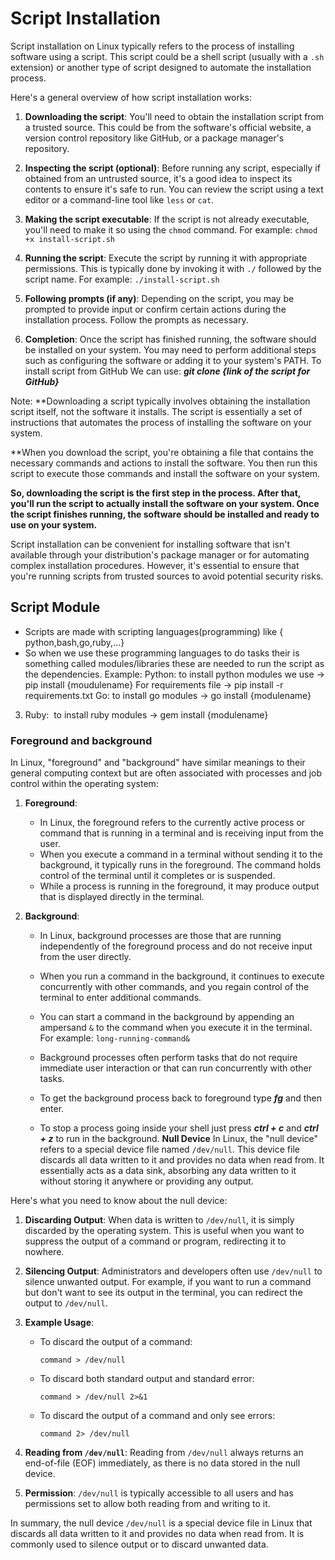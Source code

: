 # Script Installation
Script installation on Linux typically refers to the process of installing software using a script. This script could be a shell script (usually with a `.sh` extension) or another type of script designed to automate the installation process.

Here's a general overview of how script installation works:

1. **Downloading the script**: You'll need to obtain the installation script from a trusted source. This could be from the software's official website, a version control repository like GitHub, or a package manager's repository.
    
2. **Inspecting the script (optional)**: Before running any script, especially if obtained from an untrusted source, it's a good idea to inspect its contents to ensure it's safe to run. You can review the script using a text editor or a command-line tool like `less` or `cat`.
    
3. **Making the script executable**: If the script is not already executable, you'll need to make it so using the `chmod` command. For example:
    `chmod +x install-script.sh`
    
4. **Running the script**: Execute the script by running it with appropriate permissions. This is typically done by invoking it with `./` followed by the script name. For example:
    `./install-script.sh`
    
5. **Following prompts (if any)**: Depending on the script, you may be prompted to provide input or confirm certain actions during the installation process. Follow the prompts as necessary. 
    
6. **Completion**: Once the script has finished running, the software should be installed on your system. You may need to perform additional steps such as configuring the software or adding it to your system's PATH.
To install script from GitHub We can use: ***git clone {link of the script for GitHub}***

Note: **Downloading a script typically involves obtaining the installation script itself, not the software it installs. The script is essentially a set of instructions that automates the process of installing the software on your system.

**When you download the script, you're obtaining a file that contains the necessary commands and actions to install the software. You then run this script to execute those commands and install the software on your system.

**So, downloading the script is the first step in the process. After that, you'll run the script to actually install the software on your system. Once the script finishes running, the software should be installed and ready to use on your system.**

Script installation can be convenient for installing software that isn't available through your distribution's package manager or for automating complex installation procedures. However, it's essential to ensure that you're running scripts from trusted sources to avoid potential security risks.

## Script Module

- Scripts are made with scripting languages(programming) like { python,bash,go,ruby,...}
- So when we use these programming languages to do tasks their is something called modules/libraries these are needed to run the script as the dependencies.
Example:
Python: to install python modules we use -> pip install {moudulename}
    For requirements file -> pip install -r requirements.txt
 Go: to install go modules -> go install {modulename}
3. Ruby:  to install ruby modules -> gem install {modulename}

### Foreground and background 
In Linux, "foreground" and "background" have similar meanings to their general computing context but are often associated with processes and job control within the operating system:

1. **Foreground**:
    
    - In Linux, the foreground refers to the currently active process or command that is running in a terminal and is receiving input from the user.
    - When you execute a command in a terminal without sending it to the background, it typically runs in the foreground. The command holds control of the terminal until it completes or is suspended.
    - While a process is running in the foreground, it may produce output that is displayed directly in the terminal.
2. **Background**:
    
    - In Linux, background processes are those that are running independently of the foreground process and do not receive input from the user directly.
    - When you run a command in the background, it continues to execute concurrently with other commands, and you regain control of the terminal to enter additional commands.
    - You can start a command in the background by appending an ampersand `&` to the command when you execute it in the terminal. For example:
        `long-running-command&`
        
    - Background processes often perform tasks that do not require immediate user interaction or that can run concurrently with other tasks.
    - To get the background process back to foreground type ***fg*** and then enter.
    - To stop a process going inside your shell just press ***ctrl + c*** and ***ctrl + z*** to run in the background. 
    **Null Device**
    In Linux, the "null device" refers to a special device file named `/dev/null`. This device file discards all data written to it and provides no data when read from. It essentially acts as a data sink, absorbing any data written to it without storing it anywhere or providing any output.

Here's what you need to know about the null device:

1. **Discarding Output**: When data is written to `/dev/null`, it is simply discarded by the operating system. This is useful when you want to suppress the output of a command or program, redirecting it to nowhere.
    
2. **Silencing Output**: Administrators and developers often use `/dev/null` to silence unwanted output. For example, if you want to run a command but don't want to see its output in the terminal, you can redirect the output to `/dev/null`.
    
3. **Example Usage**:
    
    - To discard the output of a command:
        
        `command > /dev/null`
        
    - To discard both standard output and standard error:
        
        `command > /dev/null 2>&1`
        
    - To discard the output of a command and only see errors:
        
        `command 2> /dev/null`
        
4. **Reading from `/dev/null`**: Reading from `/dev/null` always returns an end-of-file (EOF) immediately, as there is no data stored in the null device.
    
5. **Permission**: `/dev/null` is typically accessible to all users and has permissions set to allow both reading from and writing to it.

    

In summary, the null device `/dev/null` is a special device file in Linux that discards all data written to it and provides no data when read from. It is commonly used to silence output or to discard unwanted data.